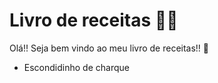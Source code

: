 # Livro de receitas :man_cook:

Olá!! Seja bem vindo ao meu livro de receitas!! :call_me_hand:

- Escondidinho de charque